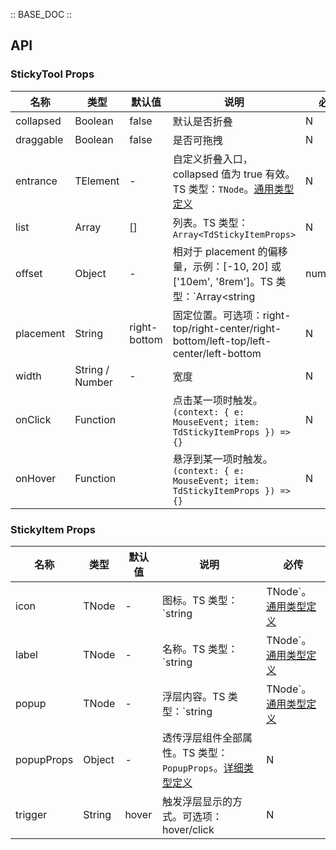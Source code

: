 :: BASE_DOC ::

## API

### StickyTool Props

名称 | 类型 | 默认值 | 说明 | 必传
-- | -- | -- | -- | --
collapsed | Boolean | false | 默认是否折叠 | N
draggable | Boolean | false | 是否可拖拽 | N
entrance | TElement | - | 自定义折叠入口，collapsed 值为 true 有效。TS 类型：`TNode`。[通用类型定义](https://github.com/Tencent/tdesign-react/blob/main/src/common.ts) | N
list | Array | [] | 列表。TS 类型：`Array<TdStickyItemProps>` | N
offset | Object | - | 相对于 placement 的偏移量，示例：[-10, 20] 或 ['10em', '8rem']。TS 类型：`Array<string | number>` | N
placement | String | right-bottom | 固定位置。可选项：right-top/right-center/right-bottom/left-top/left-center/left-bottom | N
width | String / Number | - | 宽度 | N
onClick | Function |  | 点击某一项时触发。`(context: { e: MouseEvent; item: TdStickyItemProps }) => {}` | N
onHover | Function |  | 悬浮到某一项时触发。`(context: { e: MouseEvent; item: TdStickyItemProps }) => {}` | N

### StickyItem Props

名称 | 类型 | 默认值 | 说明 | 必传
-- | -- | -- | -- | --
icon | TNode | - | 图标。TS 类型：`string | TNode`。[通用类型定义](https://github.com/Tencent/tdesign-react/blob/main/src/common.ts) | N
label | TNode | - | 名称。TS 类型：`string | TNode`。[通用类型定义](https://github.com/Tencent/tdesign-react/blob/main/src/common.ts) | N
popup | TNode | - | 浮层内容。TS 类型：`string | TNode`。[通用类型定义](https://github.com/Tencent/tdesign-react/blob/main/src/common.ts) | N
popupProps | Object | - | 透传浮层组件全部属性。TS 类型：`PopupProps`。[详细类型定义](https://github.com/Tencent/tdesign-react/blob/main/src/sticky-tool/type.ts) | N
trigger | String | hover | 触发浮层显示的方式。可选项：hover/click | N
